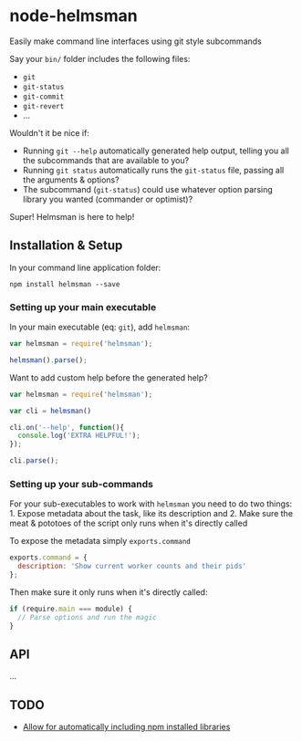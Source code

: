 # node-helmsman

Easily make command line interfaces using git style subcommands

Say your `bin/` folder includes the following files:

* `git`
* `git-status`
* `git-commit`
* `git-revert`
* ...

Wouldn't it be nice if:

* Running `git --help` automatically generated help output, telling you all the subcommands that are available to you?
* Running `git status` automatically runs the `git-status` file, passing all the arguments & options?
* The subcommand (`git-status`) could use whatever option parsing library you wanted (commander or optimist)?

Super! Helmsman is here to help!

## Installation & Setup

In your command line application folder:

```
npm install helmsman --save
```

### Setting up your main executable

In your main executable (eq: `git`), add `helmsman`:

```javascript
var helmsman = require('helmsman');

helmsman().parse();
```

Want to add custom help before the generated help?

```javascript
var helmsman = require('helmsman');

var cli = helmsman()

cli.on('--help', function(){
  console.log('EXTRA HELPFUL!');
});

cli.parse();
```

### Setting up your sub-commands

For your sub-executables to work with `helmsman` you need to do two things: 1. Expose metadata about the task, like its description and 2. Make sure the meat & pototoes of the script only runs when it's directly called

To expose the metadata simply `exports.command`

```javascript
exports.command = {
  description: 'Show current worker counts and their pids'
};
```

Then make sure it only runs when it's directly called:

```javascript
if (require.main === module) {
  // Parse options and run the magic
}
```

## API

...

## TODO

* [Allow for automatically including npm installed libraries](https://github.com/mattmcmanus/node-helmsman/issues/2)